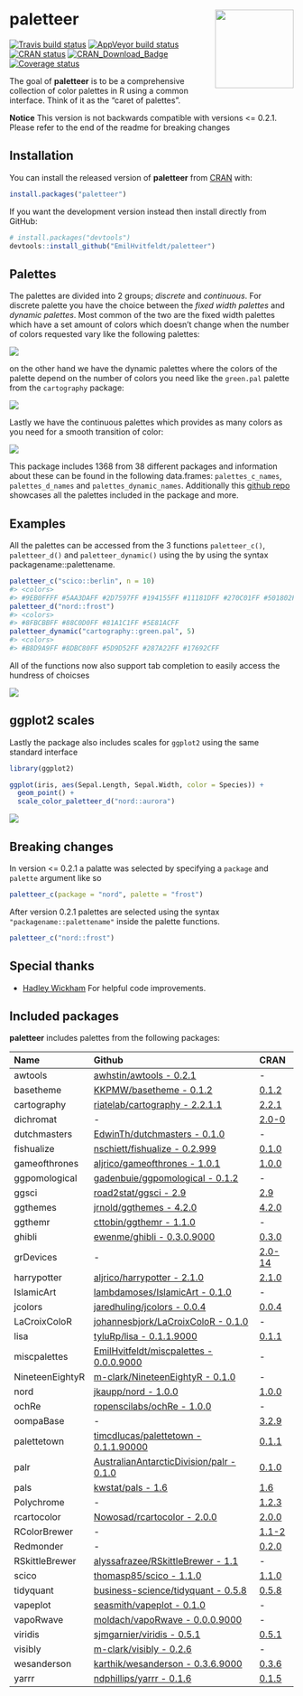 
<!-- README.md is generated from README.Rmd. Please edit that file -->

# paletteer <img src='man/figures/logo.png' align="right" height="139" />

[![Travis build
status](https://travis-ci.org/EmilHvitfeldt/paletteer.svg?branch=master)](https://travis-ci.org/EmilHvitfeldt/paletteer)
[![AppVeyor build
status](https://ci.appveyor.com/api/projects/status/github/EmilHvitfeldt/paletteer?branch=master&svg=true)](https://ci.appveyor.com/project/EmilHvitfeldt/paletteer)
[![CRAN
status](https://www.r-pkg.org/badges/version/paletteer)](https://cran.r-project.org/package=paletteer)
[![CRAN\_Download\_Badge](http://cranlogs.r-pkg.org/badges/paletteer)](https://CRAN.R-project.org/package=paletteer)
[![Coverage
status](https://codecov.io/gh/EmilHvitfeldt/paletteer/branch/master/graph/badge.svg)](https://codecov.io/github/EmilHvitfeldt/paletteer?branch=master)

The goal of **paletteer** is to be a comprehensive collection of color
palettes in R using a common interface. Think of it as the “caret of
palettes”.

**Notice** This version is not backwards compatible with versions \<=
0.2.1. Please refer to the end of the readme for breaking changes

## Installation

You can install the released version of **paletteer** from
[CRAN](https://CRAN.R-project.org) with:

``` r
install.packages("paletteer")
```

If you want the development version instead then install directly from
GitHub:

``` r
# install.packages("devtools")
devtools::install_github("EmilHvitfeldt/paletteer")
```

## Palettes

The palettes are divided into 2 groups; *discrete* and *continuous*. For
discrete palette you have the choice between the *fixed width palettes*
and *dynamic palettes*. Most common of the two are the fixed width
palettes which have a set amount of colors which doesn’t change when the
number of colors requested vary like the following palettes:

![](man/figures/README-unnamed-chunk-2-1.png)<!-- -->

on the other hand we have the dynamic palettes where the colors of the
palette depend on the number of colors you need like the `green.pal`
palette from the `cartography` package:

![](man/figures/README-unnamed-chunk-3-1.png)<!-- -->

Lastly we have the continuous palettes which provides as many colors as
you need for a smooth transition of color:

![](man/figures/README-unnamed-chunk-4-1.png)<!-- -->

This package includes 1368 from 38 different packages and information
about these can be found in the following data.frames:
`palettes_c_names`, `palettes_d_names` and `palettes_dynamic_names`.
Additionally this [github
repo](https://github.com/EmilHvitfeldt/r-color-palettes) showcases all
the palettes included in the package and more.

## Examples

All the palettes can be accessed from the 3 functions `paletteer_c()`,
`paletteer_d()` and `paletteer_dynamic()` using the by using the syntax
packagename::palettename.

``` r
paletteer_c("scico::berlin", n = 10)
#> <colors>
#> #9EB0FFFF #5AA3DAFF #2D7597FF #194155FF #11181DFF #270C01FF #501802FF #8A3F2AFF #C37469FF #FFACACFF
paletteer_d("nord::frost")
#> <colors>
#> #8FBCBBFF #88C0D0FF #81A1C1FF #5E81ACFF
paletteer_dynamic("cartography::green.pal", 5)
#> <colors>
#> #B8D9A9FF #8DBC80FF #5D9D52FF #287A22FF #17692CFF
```

All of the functions now also support tab completion to easily access
the hundress of choicses

![](man/figures/paletteer-demo.gif)

## ggplot2 scales

Lastly the package also includes scales for `ggplot2` using the same
standard interface

``` r
library(ggplot2)

ggplot(iris, aes(Sepal.Length, Sepal.Width, color = Species)) +
  geom_point() +
  scale_color_paletteer_d("nord::aurora")
```

![](man/figures/README-unnamed-chunk-6-1.png)<!-- -->

## Breaking changes

In version \<= 0.2.1 a palatte was selected by specifying a `package`
and `palette` argument like so

``` r
paletteer_c(package = "nord", palette = "frost")
```

After version 0.2.1 palettes are selected using the syntax
`"packagename::palettename"` inside the palette functions.

``` r
paletteer_c("nord::frost")
```

## Special thanks

  - [Hadley Wickham](https://github.com/hadley) For helpful code
    improvements.

## Included packages

**paletteer** includes palettes from the following
packages:

| Name            | Github                                                                                          | CRAN                                                      |
| :-------------- | :---------------------------------------------------------------------------------------------- | :-------------------------------------------------------- |
| awtools         | [awhstin/awtools - 0.2.1](https://github.com/awhstin/awtools)                                   | \-                                                        |
| basetheme       | [KKPMW/basetheme - 0.1.2](https://github.com/KKPMW/basetheme)                                   | [0.1.2](https://CRAN.R-project.org/package=basetheme)     |
| cartography     | [riatelab/cartography - 2.2.1.1](https://github.com/riatelab/cartography)                       | [2.2.1](https://CRAN.R-project.org/package=cartography)   |
| dichromat       | \-                                                                                              | [2.0-0](https://CRAN.R-project.org/package=dichromat)     |
| dutchmasters    | [EdwinTh/dutchmasters - 0.1.0](https://github.com/EdwinTh/dutchmasters)                         | \-                                                        |
| fishualize      | [nschiett/fishualize - 0.2.999](https://github.com/nschiett/fishualize)                         | [0.1.0](https://CRAN.R-project.org/package=fishualize)    |
| gameofthrones   | [aljrico/gameofthrones - 1.0.1](https://github.com/aljrico/gameofthrones)                       | [1.0.0](https://CRAN.R-project.org/package=gameofthrones) |
| ggpomological   | [gadenbuie/ggpomological - 0.1.2](https://github.com/gadenbuie/ggpomological)                   | \-                                                        |
| ggsci           | [road2stat/ggsci - 2.9](https://github.com/road2stat/ggsci)                                     | [2.9](https://CRAN.R-project.org/package=ggsci)           |
| ggthemes        | [jrnold/ggthemes - 4.2.0](https://github.com/jrnold/ggthemes)                                   | [4.2.0](https://CRAN.R-project.org/package=ggthemes)      |
| ggthemr         | [cttobin/ggthemr - 1.1.0](https://github.com/cttobin/ggthemr)                                   | \-                                                        |
| ghibli          | [ewenme/ghibli - 0.3.0.9000](https://github.com/ewenme/ghibli)                                  | [0.3.0](https://CRAN.R-project.org/package=ghibli)        |
| grDevices       | \-                                                                                              | [2.0-14](https://CRAN.R-project.org/package=grDevices)    |
| harrypotter     | [aljrico/harrypotter - 2.1.0](https://github.com/aljrico/harrypotter)                           | [2.1.0](https://CRAN.R-project.org/package=harrypotter)   |
| IslamicArt      | [lambdamoses/IslamicArt - 0.1.0](https://github.com/lambdamoses/IslamicArt)                     | \-                                                        |
| jcolors         | [jaredhuling/jcolors - 0.0.4](https://github.com/jaredhuling/jcolors)                           | [0.0.4](https://CRAN.R-project.org/package=jcolors)       |
| LaCroixColoR    | [johannesbjork/LaCroixColoR - 0.1.0](https://github.com/johannesbjork/LaCroixColoR)             | \-                                                        |
| lisa            | [tyluRp/lisa - 0.1.1.9000](https://github.com/tyluRp/lisa)                                      | [0.1.1](https://CRAN.R-project.org/package=lisa)          |
| miscpalettes    | [EmilHvitfeldt/miscpalettes - 0.0.0.9000](https://github.com/EmilHvitfeldt/miscpalettes)        | \-                                                        |
| NineteenEightyR | [m-clark/NineteenEightyR - 0.1.0](https://github.com/m-clark/NineteenEightyR)                   | \-                                                        |
| nord            | [jkaupp/nord - 1.0.0](https://github.com/jkaupp/nord)                                           | [1.0.0](https://CRAN.R-project.org/package=nord)          |
| ochRe           | [ropenscilabs/ochRe - 1.0.0](https://github.com/ropenscilabs/ochRe)                             | \-                                                        |
| oompaBase       | \-                                                                                              | [3.2.9](https://CRAN.R-project.org/package=oompaBase)     |
| palettetown     | [timcdlucas/palettetown - 0.1.1.90000](https://github.com/timcdlucas/palettetown)               | [0.1.1](https://CRAN.R-project.org/package=palettetown)   |
| palr            | [AustralianAntarcticDivision/palr - 0.1.0](https://github.com/AustralianAntarcticDivision/palr) | [0.1.0](https://CRAN.R-project.org/package=palr)          |
| pals            | [kwstat/pals - 1.6](https://github.com/kwstat/pals)                                             | [1.6](https://CRAN.R-project.org/package=pals)            |
| Polychrome      | \-                                                                                              | [1.2.3](https://CRAN.R-project.org/package=Polychrome)    |
| rcartocolor     | [Nowosad/rcartocolor - 2.0.0](https://github.com/Nowosad/rcartocolor)                           | [2.0.0](https://CRAN.R-project.org/package=rcartocolor)   |
| RColorBrewer    | \-                                                                                              | [1.1-2](https://CRAN.R-project.org/package=RColorBrewer)  |
| Redmonder       | \-                                                                                              | [0.2.0](https://CRAN.R-project.org/package=Redmonder)     |
| RSkittleBrewer  | [alyssafrazee/RSkittleBrewer - 1.1](https://github.com/alyssafrazee/RSkittleBrewer)             | \-                                                        |
| scico           | [thomasp85/scico - 1.1.0](https://github.com/thomasp85/scico)                                   | [1.1.0](https://CRAN.R-project.org/package=scico)         |
| tidyquant       | [business-science/tidyquant - 0.5.8](https://github.com/business-science/tidyquant)             | [0.5.8](https://CRAN.R-project.org/package=tidyquant)     |
| vapeplot        | [seasmith/vapeplot - 0.1.0](https://github.com/seasmith/vapeplot)                               | \-                                                        |
| vapoRwave       | [moldach/vapoRwave - 0.0.0.9000](https://github.com/moldach/vapoRwave)                          | \-                                                        |
| viridis         | [sjmgarnier/viridis - 0.5.1](https://github.com/sjmgarnier/viridis)                             | [0.5.1](https://CRAN.R-project.org/package=viridis)       |
| visibly         | [m-clark/visibly - 0.2.6](https://github.com/m-clark/visibly)                                   | \-                                                        |
| wesanderson     | [karthik/wesanderson - 0.3.6.9000](https://github.com/karthik/wesanderson)                      | [0.3.6](https://CRAN.R-project.org/package=wesanderson)   |
| yarrr           | [ndphillips/yarrr - 0.1.6](https://github.com/ndphillips/yarrr)                                 | [0.1.5](https://CRAN.R-project.org/package=yarrr)         |
